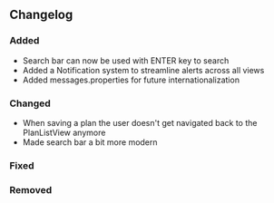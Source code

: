 ## Changelog

### Added

- Search bar can now be used with ENTER key to search
- Added a Notification system to streamline alerts across all views
- Added messages.properties for future internationalization

### Changed

- When saving a plan the user doesn't get navigated back to the PlanListView anymore
- Made search bar a bit more modern

### Fixed

### Removed
